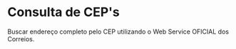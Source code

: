 # Consulta de CEP's

Buscar endereço completo pelo CEP utilizando o Web Service OFICIAL dos Correios.